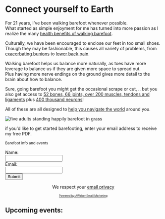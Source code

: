 # Connect yourself to Earth

For 21 years, I've been walking barefoot whenever possible.  
What started as simple enjoyment for me has turned into more passion as I realize the many
[health benefits of walking barefoot](https://duckduckgo.com/?q=health+benefits+of+walking+barefoot).

Culturally, we have been encouraged to enclose our feet in too small shoes.
Though they may be fashionable,
this causes all variety of problems,
from
[exacerbating bunions](https://www.mayoclinic.org/diseases-conditions/bunions/symptoms-causes/syc-20354799) <!-- https://web.archive.org/web/20210817235047/https://www.mayoclinic.org/diseases-conditions/bunions/symptoms-causes/syc-20354799 -->
to
[lower back pain](https://gloverhealth.com/are-your-shoes-causing-your-low-back-pain/). <!-- https://web.archive.org/web/20210301133842/https://gloverhealth.com/are-your-shoes-causing-your-low-back-pain/ -->

Walking barefoot helps us balance more naturally,
as toes have more leverage to balance us if they are given more space to spread out.  
Plus having more nerve endings on the ground gives more detail to the brain about how to balance.

Sure, going barefoot you might get the occasional scrape or cut, ..
but you also get access to
[52 bones, 66 joints, over 200 muscles, tendons and ligaments](https://venturaortho.com/foot-and-ankle/) <!-- https://web.archive.org/web/20210227095145/https://venturaortho.com/foot-and-ankle/ -->
 plus
 [400 thousand neurons](https://www.reference.com/science/feet-many-nerve-endings-constantly-stepping-f6d36b17817c3bb8)! <!-- https://web.archive.org/web/20210128030604/https://www.reference.com/science/feet-many-nerve-endings-constantly-stepping-f6d36b17817c3bb8 -->

All of these are all designed to
[help you navigate the world](https://www.correcttoes.com/foot-help/how-going-barefoot-affects-your-brain/) <!-- https://web.archive.org/web/20210225020504/https://www.correcttoes.com/foot-help/how-going-barefoot-affects-your-brain/ -->
around you.


<img
src="//b.robnugen.com/blog/2021/2021_jun_05_max_yuma_hiro_rob_yuna.jpg"
alt="five adults standing happily barefoot in grass"
class="title" />


if you'd like to get started barefooting,
enter your email address to receive my free PDF.

<!-- AWeber Web Form Generator 3.0.1 -->

<form method="post" class="af-form-wrapper" accept-charset="UTF-8" action="https://www.aweber.com/scripts/addlead.pl"  >
<div style="display: none;">
<input type="hidden" name="meta_web_form_id" value="1884698591" />
<input type="hidden" name="meta_split_id" value="" />
<input type="hidden" name="listname" value="awlist6124041" />
<input type="hidden" name="redirect" value="https://www.aweber.com/thankyou-coi.htm?m=text" id="redirect_ac41e43ea127ad6d5a9659c5ce678e1e" />

<input type="hidden" name="meta_adtracking" value="Barefoot_info_and_events" />
<input type="hidden" name="meta_message" value="1" />
<input type="hidden" name="meta_required" value="name,email" />

<input type="hidden" name="meta_tooltip" value="" />
</div>
<div id="af-form-1884698591" class="af-form"><div id="af-header-1884698591" class="af-header"><div class="bodyText"><p><span style="font-size: 12px;">Barefoot info and events</span></p></div></div>
<div id="af-body-1884698591" class="af-body af-standards">
<div class="af-element">
<label class="previewLabel" for="awf_field-112651998">Name: </label>
<div class="af-textWrap">
<input id="awf_field-112651998" type="text" name="name" class="text" value=""  onfocus=" if (this.value == '') { this.value = ''; }" onblur="if (this.value == '') { this.value='';} " tabindex="500" />
</div>
<div class="af-clear"></div></div>
<div class="af-element">
<label class="previewLabel" for="awf_field-112651999">Email: </label>
<div class="af-textWrap"><input class="text" id="awf_field-112651999" type="text" name="email" value="" tabindex="501" onfocus=" if (this.value == '') { this.value = ''; }" onblur="if (this.value == '') { this.value='';} " />
</div><div class="af-clear"></div>
</div>
<div class="af-element buttonContainer">
<input name="submit" class="submit" type="submit" value="Submit" tabindex="502" />
<div class="af-clear"></div>
</div>
<div class="af-element privacyPolicy" style="text-align: center"><p>We respect your <a title="Privacy Policy" href="https://www.aweber.com/permission.htm" target="_blank" rel="nofollow">email privacy</a></p>
<div class="af-clear"></div>
</div>
<div class="af-element poweredBy" style="text-align: center; font-size: 9px;"><p><a href="https://www.aweber.com" title="AWeber Email Marketing" target="_blank" rel="nofollow">Powered by AWeber Email Marketing</a></p>
<div class="af-clear"></div>
</div>
<div class="af-element tag" style="display:none;"><input id="awf_tag-112652003" type="hidden" name="tag_112652003" value="rnc" /></div>
</div>
</div>
<div style="display: none;"><img src="https://forms.aweber.com/form/displays.htm?id=jBwcLGycHKycjA==" alt="" /></div>
</form>
<script type="text/javascript">
    <!--
    (function() {
        var IE = /*@cc_on!@*/false;
        if (!IE) { return; }
        if (document.compatMode && document.compatMode == 'BackCompat') {
            if (document.getElementById("af-form-1884698591")) {
                document.getElementById("af-form-1884698591").className = 'af-form af-quirksMode';
            }
            if (document.getElementById("af-body-1884698591")) {
                document.getElementById("af-body-1884698591").className = "af-body inline af-quirksMode";
            }
            if (document.getElementById("af-header-1884698591")) {
                document.getElementById("af-header-1884698591").className = "af-header af-quirksMode";
            }
            if (document.getElementById("af-footer-1884698591")) {
                document.getElementById("af-footer-1884698591").className = "af-footer af-quirksMode";
            }
        }
    })();
    -->
</script>

<!-- /AWeber Web Form Generator 3.0.1 -->


## Upcoming events:
